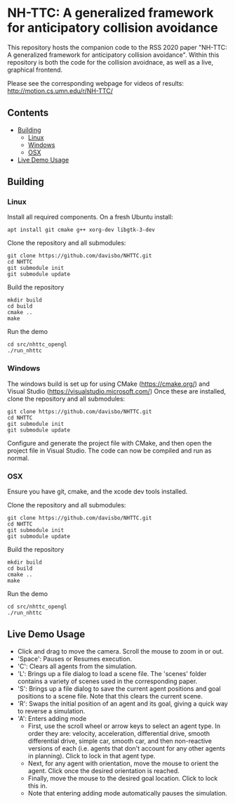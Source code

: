 # NH-TTC: A generalized framework for anticipatory collision avoidance
This repository hosts the companion code to the RSS 2020 paper "NH-TTC: A generalized framework for anticipatory collision avoidance".
Within this repository is both the code for the collision avoidnace, as well as a live, graphical frontend.

Please see the corresponding webpage for videos of results: http://motion.cs.umn.edu/r/NH-TTC/

## Contents
* [Building](#building)
  * [Linux](#linux)
  * [Windows](#windows)
  * [OSX](#osx)
* [Live Demo Usage](#live-demo-usage)

## Building
### Linux
Install all required components.  On a fresh Ubuntu install:
```
apt install git cmake g++ xorg-dev libgtk-3-dev
```

Clone the repository and all submodules:
```
git clone https://github.com/davisbo/NHTTC.git
cd NHTTC
git submodule init
git submodule update
```

Build the repository
```
mkdir build
cd build
cmake ..
make
```

Run the demo
```
cd src/nhttc_opengl
./run_nhttc
```

### Windows
The windows build is set up for using CMake (https://cmake.org/) and Visual Studio (https://visualstudio.microsoft.com/)
Once these are installed, clone the repository and all submodules:
```
git clone https://github.com/davisbo/NHTTC.git
cd NHTTC
git submodule init
git submodule update
```

Configure and generate the project file with CMake, and then open the project file in Visual Studio.
The code can now be compiled and run as normal.

### OSX
Ensure you have git, cmake, and the xcode dev tools installed.

Clone the repository and all submodules:
```
git clone https://github.com/davisbo/NHTTC.git
cd NHTTC
git submodule init
git submodule update
```

Build the repository
```
mkdir build
cd build
cmake ..
make
```

Run the demo
```
cd src/nhttc_opengl
./run_nhttc
```

## Live Demo Usage
* Click and drag to move the camera.  Scroll the mouse to zoom in or out.
* 'Space': Pauses or Resumes execution.
* 'C': Clears all agents from the simulation.
* 'L': Brings up a file dialog to load a scene file. The 'scenes' folder contains a variety of scenes used in the corresponding paper.
* 'S': Brings up a file dialog to save the current agent positions and goal positions to a scene file. Note that this clears the current scene.
* 'R': Swaps the initial position of an agent and its goal, giving a quick way to reverse a simulation.
* 'A': Enters adding mode
  * First, use the scroll wheel or arrow keys to select an agent type.  In order they are: velocity, acceleration, differential drive, smooth differential drive, simple car, smooth car, and then non-reactive versions of each (i.e. agents that don't account for any other agents in planning). Click to lock in that agent type.
  * Next, for any agent with orientation, move the mouse to orient the agent.  Click once the desired orientation is reached.
  * Finally, move the mouse to the desired goal location.  Click to lock this in.
  * Note that entering adding mode automatically pauses the simulation.
